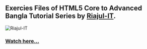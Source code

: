 ## Exercies Files of HTML5 Core to Advanced Bangla Tutorial Series by [Riajul-IT](https://riajul-it.blogspot.com/).
![Riajul-IT](https://2.bp.blogspot.com/-j4GhVQrt2O0/WfIUHiYJKSI/AAAAAAAAAlk/7LK_hSxLG9M26UYj_G5u5vJPKYG_gFXmwCLcBGAs/s320/riajul-it-logo-300x300.png)
### [Watch here...](https://riajul-it.blogspot.com/)
